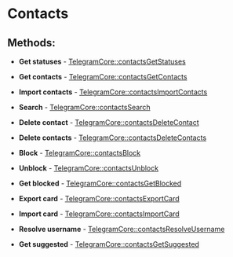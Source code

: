 # Contacts

## Methods:

* **Get statuses** - [TelegramCore::contactsGetStatuses](methods/getstatuses.md)

* **Get contacts** - [TelegramCore::contactsGetContacts](methods/getcontacts.md)

* **Import contacts** - [TelegramCore::contactsImportContacts](methods/importcontacts.md)

* **Search** - [TelegramCore::contactsSearch](methods/search.md)

* **Delete contact** - [TelegramCore::contactsDeleteContact](methods/deletecontact.md)

* **Delete contacts** - [TelegramCore::contactsDeleteContacts](methods/deletecontacts.md)

* **Block** - [TelegramCore::contactsBlock](methods/block.md)

* **Unblock** - [TelegramCore::contactsUnblock](methods/unblock.md)

* **Get blocked** - [TelegramCore::contactsGetBlocked](methods/getblocked.md)

* **Export card** - [TelegramCore::contactsExportCard](methods/exportcard.md)

* **Import card** - [TelegramCore::contactsImportCard](methods/importcard.md)

* **Resolve username** - [TelegramCore::contactsResolveUsername](methods/resolveusername.md)

* **Get suggested** - [TelegramCore::contactsGetSuggested](methods/getsuggested.md)

